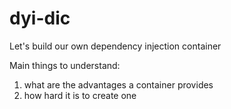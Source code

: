 # dyi-dic

Let's build our own dependency injection container

Main things to understand:

1. what are the advantages a container provides
2. how hard it is to create one

